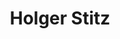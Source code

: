 ---
layout: team-member
first_name: Holger
last_name: Stitz
title: "Holger Stitz"
cg_website: "https://www.jku.at/en/institute-of-computer-graphics/about-us/team/holger-stitz/" #remove to show person directly on data-vis page
key: stitz
permalink: /persons/stitz/
role: core
email: holger.stitz@jku.at
image: /assets/images/team/stitz.jpg
organization: Johannes Kepler University Linz
position: PhD Student
website: http://holgerstitz.de
---